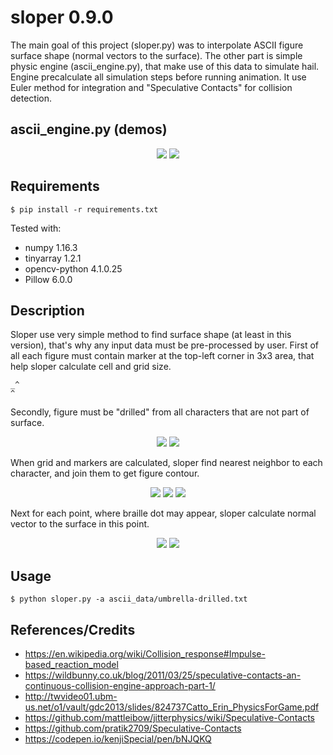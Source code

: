 # sloper 0.9.0
The main goal of this project (sloper.py) was to interpolate ASCII figure surface shape (normal vectors to the surface).
The other part is simple physic engine (ascii_engine.py), that make use of this data to simulate hail. Engine precalculate
all simulation steps before running animation. It use Euler method for integration and "Speculative Contacts" for
collision detection.

## ascii_engine.py (demos)
<p align="center">
<img src="./doc/demo1.gif"/>
<img src="./doc/demo3.gif"/>
</p>

## Requirements
```
$ pip install -r requirements.txt
```
Tested with:
- numpy            1.16.3
- tinyarray        1.2.1
- opencv-python    4.1.0.25
- Pillow           6.0.0


## Description
Sloper use very simple method to find surface shape (at least in this version), that's why any input data must be pre-processed by user.
First of all each figure must contain marker at the top-left corner in 3x3 area, that help sloper calculate cell and grid size.
```
_^
^
```
Secondly, figure must be "drilled" from all characters that are not part of surface.

<p align="center">
<img src="./doc/umbrella_not_drilled.png"/>
<img src="./doc/umbrella_drilled.png"/>
</p>

When grid and markers are calculated, sloper find nearest neighbor to each character, and join them to get figure contour.

<p align="center">
<img src="./doc/ascii_image.png"/>
<img src="./doc/grid_and_markers.png"/>
<img src="./doc/contours.png"/>
</p>

Next for each point, where braille dot may appear, sloper calculate normal vector to the surface in this point.

<p align="center">
<img src="./doc/braille_dots.png"/>
<img src="./doc/normal_vectors.png"/>
</p>

## Usage
```
$ python sloper.py -a ascii_data/umbrella-drilled.txt
```

## References/Credits
- https://en.wikipedia.org/wiki/Collision_response#Impulse-based_reaction_model
- https://wildbunny.co.uk/blog/2011/03/25/speculative-contacts-an-continuous-collision-engine-approach-part-1/
- http://twvideo01.ubm-us.net/o1/vault/gdc2013/slides/824737Catto_Erin_PhysicsForGame.pdf
- https://github.com/mattleibow/jitterphysics/wiki/Speculative-Contacts
- https://github.com/pratik2709/Speculative-Contacts
- https://codepen.io/kenjiSpecial/pen/bNJQKQ
